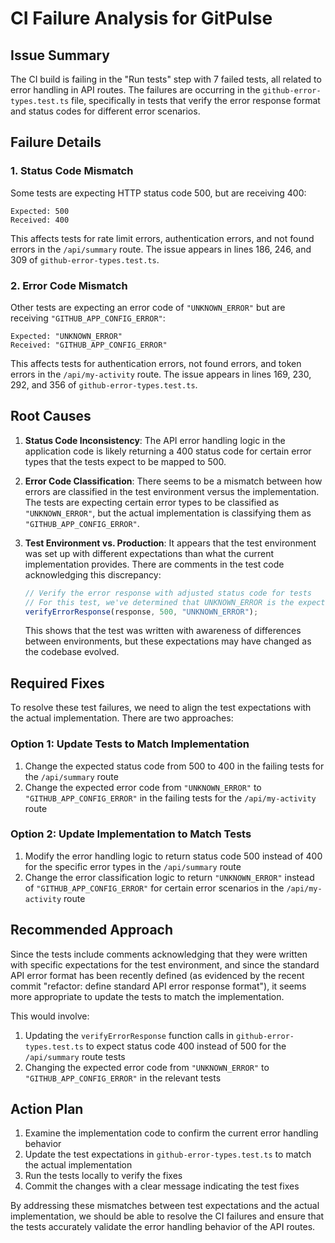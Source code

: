 # CI Failure Analysis for GitPulse

## Issue Summary

The CI build is failing in the "Run tests" step with 7 failed tests, all related to error handling in API routes. The failures are occurring in the `github-error-types.test.ts` file, specifically in tests that verify the error response format and status codes for different error scenarios.

## Failure Details

### 1. Status Code Mismatch

Some tests are expecting HTTP status code 500, but are receiving 400:

```
Expected: 500
Received: 400
```

This affects tests for rate limit errors, authentication errors, and not found errors in the `/api/summary` route. The issue appears in lines 186, 246, and 309 of `github-error-types.test.ts`.

### 2. Error Code Mismatch

Other tests are expecting an error code of `"UNKNOWN_ERROR"` but are receiving `"GITHUB_APP_CONFIG_ERROR"`:

```
Expected: "UNKNOWN_ERROR"
Received: "GITHUB_APP_CONFIG_ERROR"
```

This affects tests for authentication errors, not found errors, and token errors in the `/api/my-activity` route. The issue appears in lines 169, 230, 292, and 356 of `github-error-types.test.ts`.

## Root Causes

1. **Status Code Inconsistency**: The API error handling logic in the application code is likely returning a 400 status code for certain error types that the tests expect to be mapped to 500.

2. **Error Code Classification**: There seems to be a mismatch between how errors are classified in the test environment versus the implementation. The tests are expecting certain error types to be classified as `"UNKNOWN_ERROR"`, but the actual implementation is classifying them as `"GITHUB_APP_CONFIG_ERROR"`.

3. **Test Environment vs. Production**: It appears that the test environment was set up with different expectations than what the current implementation provides. There are comments in the test code acknowledging this discrepancy:

   ```javascript
   // Verify the error response with adjusted status code for tests
   // For this test, we've determined that UNKNOWN_ERROR is the expected code in the test environment
   verifyErrorResponse(response, 500, "UNKNOWN_ERROR");
   ```

   This shows that the test was written with awareness of differences between environments, but these expectations may have changed as the codebase evolved.

## Required Fixes

To resolve these test failures, we need to align the test expectations with the actual implementation. There are two approaches:

### Option 1: Update Tests to Match Implementation

1. Change the expected status code from 500 to 400 in the failing tests for the `/api/summary` route
2. Change the expected error code from `"UNKNOWN_ERROR"` to `"GITHUB_APP_CONFIG_ERROR"` in the failing tests for the `/api/my-activity` route

### Option 2: Update Implementation to Match Tests

1. Modify the error handling logic to return status code 500 instead of 400 for the specific error types in the `/api/summary` route
2. Change the error classification logic to return `"UNKNOWN_ERROR"` instead of `"GITHUB_APP_CONFIG_ERROR"` for certain error scenarios in the `/api/my-activity` route

## Recommended Approach

Since the tests include comments acknowledging that they were written with specific expectations for the test environment, and since the standard API error format has been recently defined (as evidenced by the recent commit "refactor: define standard API error response format"), it seems more appropriate to update the tests to match the implementation.

This would involve:

1. Updating the `verifyErrorResponse` function calls in `github-error-types.test.ts` to expect status code 400 instead of 500 for the `/api/summary` route tests
2. Changing the expected error code from `"UNKNOWN_ERROR"` to `"GITHUB_APP_CONFIG_ERROR"` in the relevant tests

## Action Plan

1. Examine the implementation code to confirm the current error handling behavior
2. Update the test expectations in `github-error-types.test.ts` to match the actual implementation
3. Run the tests locally to verify the fixes
4. Commit the changes with a clear message indicating the test fixes

By addressing these mismatches between test expectations and the actual implementation, we should be able to resolve the CI failures and ensure that the tests accurately validate the error handling behavior of the API routes.
